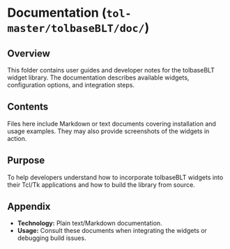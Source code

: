 # Documentation (`tol-master/tolbaseBLT/doc/`)

## Overview

This folder contains user guides and developer notes for the tolbaseBLT widget
library. The documentation describes available widgets, configuration options,
and integration steps.

## Contents

Files here include Markdown or text documents covering installation and usage
examples. They may also provide screenshots of the widgets in action.

## Purpose

To help developers understand how to incorporate tolbaseBLT widgets into their
Tcl/Tk applications and how to build the library from source.

## Appendix

- **Technology:** Plain text/Markdown documentation.
- **Usage:** Consult these documents when integrating the widgets or debugging
  build issues.
